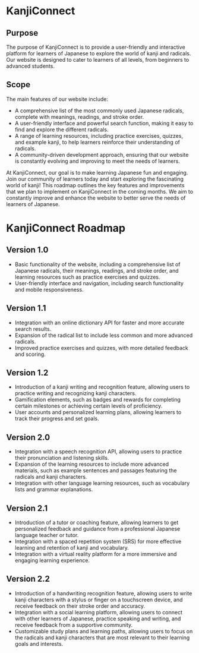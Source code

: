 # KanjiConnect

## Purpose

The purpose of KanjiConnect is to provide a user-friendly and interactive platform for learners of Japanese to explore the world of kanji and radicals. Our website is designed to cater to learners of all levels, from beginners to advanced students.

## Scope

The main features of our website include:

- A comprehensive list of the most commonly used Japanese radicals, complete with meanings, readings, and stroke order.
- A user-friendly interface and powerful search function, making it easy to find and explore the different radicals.
- A range of learning resources, including practice exercises, quizzes, and example kanji, to help learners reinforce their understanding of radicals.
- A community-driven development approach, ensuring that our website is constantly evolving and improving to meet the needs of learners.

At KanjiConnect, our goal is to make learning Japanese fun and engaging. Join our community of learners today and start exploring the fascinating world of kanji!
This roadmap outlines the key features and improvements that we plan to implement on KanjiConnect in the coming months. We aim to constantly improve and enhance the website to better serve the needs of learners of Japanese.

# KanjiConnect Roadmap

## Version 1.0

- Basic functionality of the website, including a comprehensive list of Japanese radicals, their meanings, readings, and stroke order, and learning resources such as practice exercises and quizzes.
- User-friendly interface and navigation, including search functionality and mobile responsiveness.

## Version 1.1

- Integration with an online dictionary API for faster and more accurate search results.
- Expansion of the radical list to include less common and more advanced radicals.
- Improved practice exercises and quizzes, with more detailed feedback and scoring.

## Version 1.2

- Introduction of a kanji writing and recognition feature, allowing users to practice writing and recognizing kanji characters.
- Gamification elements, such as badges and rewards for completing certain milestones or achieving certain levels of proficiency.
- User accounts and personalized learning plans, allowing learners to track their progress and set goals.

## Version 2.0

- Integration with a speech recognition API, allowing users to practice their pronunciation and listening skills.
- Expansion of the learning resources to include more advanced materials, such as example sentences and passages featuring the radicals and kanji characters.
- Integration with other language learning resources, such as vocabulary lists and grammar explanations.

## Version 2.1

- Introduction of a tutor or coaching feature, allowing learners to get personalized feedback and guidance from a professional Japanese language teacher or tutor.
- Integration with a spaced repetition system (SRS) for more effective learning and retention of kanji and vocabulary.
- Integration with a virtual reality platform for a more immersive and engaging learning experience.

## Version 2.2

- Introduction of a handwriting recognition feature, allowing users to write kanji characters with a stylus or finger on a touchscreen device, and receive feedback on their stroke order and accuracy.
- Integration with a social learning platform, allowing users to connect with other learners of Japanese, practice speaking and writing, and receive feedback from a supportive community.
- Customizable study plans and learning paths, allowing users to focus on the radicals and kanji characters that are most relevant to their learning goals and interests.



